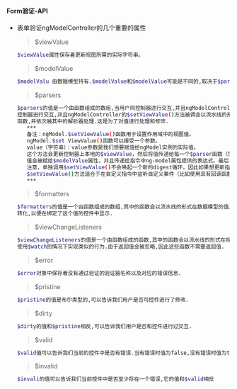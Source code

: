 #### Form验证-API
  - 表单验证ngModelController的几个重要的属性
    > $viewValue
    ``` bash
    $viewValue属性保存着更新视图所需的实际字符串。
    ```
    
    > $modelValue
    ``` bash
    $modelValu 由数据模型持有.$modelValue和$modelValue可能是不同的,取决于$parser流水线是否对其进行了操作.
    ```
    
    > $parsers
    ``` bash
    $parsers的值是一个由函数组成的数组,当用户同控制器进行交互,并且ngModelController中的$setViewValue()方法被调用时,其中的函数在当用户同
    控制器进行交互,并且ngModelController的$setViewValue()方法被调会以流水线的形式被逐一调用.ngModel从DOM中读取的值会被传入$parsers中的
    函数,并依次被其中的解析器处理.这是为了对值进行处理和修饰.
       ***
       备注：ngModel.$setViewValue()函数用于设置作用域中的视图值。
       ngModel.$set ViewValue()函数可以接受一个参数。
       value（字符串）：value参数是我们想要赋值给ngModel实例的实际值。
       这个方法会更新控制器上本地的$viewValue，然后将值传递给每一个$parser函数（包括验证器）。当值被解析，且$parser流水线中所有的函数都调用完成后，
       值会被赋给$modelValue属性，并且传递给指令中ng-model属性提供的表达式。最后，所有步骤都完成后，$viewChangeListeners中所有的监听器都会被调用。
       注意，单独调用$setViewValue()不会唤起一个新的digest循环，因此如果想更新指令，需要在设置$viewValue后手动触发digest。
       $setViewValue()方法适合于在自定义指令中监听自定义事件（比如使用具有回调函数的jQuery插件），我们会希望在回调时设置$viewValue并执行digest循环。
       ***
    ```
    > $formatters
    ``` bash
    $formatters的值是一个由函数组成的数组,其中的函数会以流水线的形式在数据模型的值发生变化时被逐一调用.它和$parser流水线无不影响,用来对值进行格式化和
    转化,以便在绑定了这个值的控件中显示.
    ```
    
    > $viewChangeListeners
    ``` bash
    $viewChangeListeners的值是一个由函数组成的函数,其中的函数会以流水线的形式在视图中的值发生变化时被逐一调用.通过$viewChangeListeners,可以再无需
    使用$watch的情况下实现类似的行为.由于返回值会被忽略,因此这些函数不需要返回值.
    ```
    
    > $error
    ``` bash
    $error对象中保存着没有通过验证的验证器名称以及对应的错误信息.
    ```
    
    > $pristine
    ``` bash
    $pristine的值是布尔类型的,可以告诉我们用户是否可控件进行了修改.
    ```
    
    > $dirty
    ``` bash
    $dirty的值和$pristine相反,可以告诉我们用户是否和控件进行过交互.
    ```
    
    > $valid
    ``` bash
    $valid值可以告诉我们当前的控件中是否有错误.当有错误时值为false,没有错误时值为true.
    ```
    
    >$invalid 
    ``` bash
    $invali的值可以告诉我们当前控件中是否至少存在一个错误,它的值和$valid相反
    ```
    
    
    
    
    
    
    
    
    
    
    
    
    
    
    
    
    
    
    
    
    
    
    
    
    